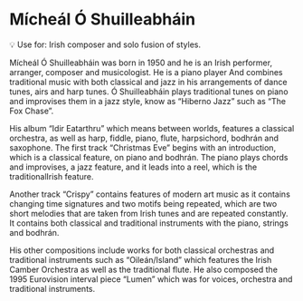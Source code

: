 # Mícheál Ó Shuilleabháin

<aside>
💡 Use for: Irish composer and solo fusion of styles.

</aside>

Mícheál Ó Shuilleabháin was born in 1950 and he is an Irish performer, arranger, composer and musicologist. He is a piano player And combines traditional music with both classical and jazz in his arrangements of dance tunes, airs and harp tunes. Ó Shuilleabháin plays traditional tunes on piano and improvises them in a jazz style, know as “Hiberno Jazz” such as “The Fox Chase”.

His album “Idir Eatarthru” which means between worlds, features a classical orchestra, as well as harp, fiddle, piano, flute, harpsichord, bodhrán and saxophone. The first track “Christmas Eve” begins with an introduction, which is a classical feature, on piano and bodhrán. The piano plays chords and improvises, a jazz feature, and it leads into a reel, which is the traditionalIrish feature.

Another track “Crispy” contains features of modern art music as it contains changing time signatures and two motifs being repeated, which are two short melodies that are taken from Irish tunes and are repeated constantly. It contains both classical and traditional instruments with the piano, strings and bodhrán.

His other compositions include works for both classical orchestras and traditional instruments such as “Oileán/Island” which features the Irish Camber Orchestra as well as the traditional flute. He also composed the 1995 Eurovision interval piece “Lumen” which was for voices, orchestra and traditional instruments.